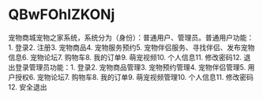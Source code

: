 # QBwFOhIZKONj
宠物商城宠物之家系统，系统分为（身份）：普通用户、管理员。普通用户功能：1. 登录2. 注册3. 宠物商品4. 宠物服务预约5. 宠物伴侣服务、寻找伴侣、发布宠物信息6. 宠物论坛7. 购物车8. 我的订单9. 萌宠视频10. 个人信息11. 修改密码12. 退出登录管理员功能：1. 登录2. 宠物商品管理3. 宠物预约管理4. 宠物伴侣管理5. 用户授权6. 宠物论坛7. 购物车8. 我的订单9. 萌宠视频管理10. 个人信息11. 修改密码12. 安全退出 
